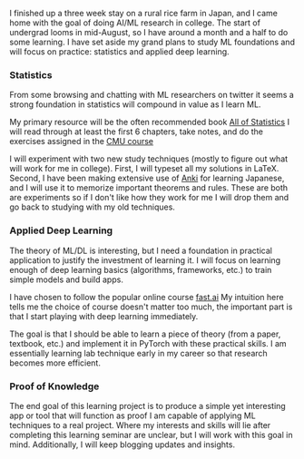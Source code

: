 I finished up a three week stay on a rural rice farm in Japan, and
I came home with the goal of doing AI/ML research in college.
The start of undergrad looms in mid-August, so I have around a month and
a half to do some learning.  I have set aside my grand plans
to study ML foundations and will focus on practice: statistics and 
applied deep learning.  

### Statistics

From some browsing and chatting with ML researchers on twitter
it seems a strong foundation in statistics will compound in value as I learn ML.

My primary resource will be the often recommended book 
[All of Statistics](https://link.springer.com/book/10.1007/978-0-387-21736-9)
I will read through at least the first 6 chapters, take notes, and do 
the exercises assigned in the 
[CMU course](https://www.stat.cmu.edu/~larry/=stat705/)

I will experiment with two new study techniques (mostly to figure out what
will work for me in college). First, I will typeset all my solutions in LaTeX.  Second, I have been making 
extensive use of 
[Anki](https://apps.ankiweb.net/)
for learning Japanese, and I will use it to memorize important theorems and
rules.  These are both are experiments so if I don't like how they work for me
I will drop them and go back to studying with my old techniques.

### Applied Deep Learning

The theory of ML/DL is interesting, but I need a foundation in 
practical application to justify the investment of learning it.  I will 
focus on learning enough of deep learning basics (algorithms, 
frameworks, etc.) to train simple models and build apps.

I have chosen to follow the popular online course
[fast.ai](https://www.fast.ai)
My intuition here tells me the choice of course doesn't matter too 
much, the important part is that I start playing with deep learning immediately.

The goal is that I should be able to learn a piece of theory 
(from a paper, textbook, etc.) and implement it in PyTorch with these
practical skills.  I am essentially learning lab technique early in my
career so that research becomes more efficient.

### Proof of Knowledge

The end goal of this learning project is to produce a simple yet interesting
app or tool that will function as proof I am capable of applying ML
techniques to a real project.  Where my interests and skills will lie after
completing this learning seminar are unclear, but I will work with this
goal in mind.  Additionally, I will keep blogging updates and insights.